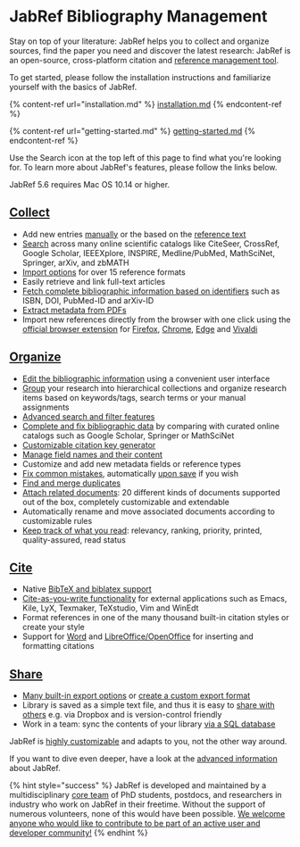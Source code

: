 # JabRef Bibliography Management

Stay on top of your literature: JabRef helps you to collect and organize sources, find the paper you need and discover the latest research: JabRef is an open-source, cross-platform citation and [reference management tool](https://en.wikipedia.org/wiki/Reference\_management\_software).

To get started, please follow the installation instructions and familiarize yourself with the basics of JabRef.

{% content-ref url="installation.md" %}
[installation.md](installation.md)
{% endcontent-ref %}

{% content-ref url="getting-started.md" %}
[getting-started.md](getting-started.md)
{% endcontent-ref %}

Use the Search icon at the top left of this page to find what you're looking for. To learn more about JabRef's features, please follow the links below.


JabRef 5.6 requires Mac OS 10.14 or higher.

## [Collect](collect/)

* Add new entries [manually](collect/add-entry-manually.md) or the based on the [reference text](collect/newentryfromplaintext.md)
* [Search](collect/import-using-online-bibliographic-database.md) across many online scientific catalogs like CiteSeer, CrossRef, Google Scholar, IEEEXplore, INSPIRE, Medline/PubMed, MathSciNet, Springer, arXiv, and zbMATH
* [Import options](collect/import/) for over 15 reference formats
* Easily retrieve and link full-text articles
* [Fetch complete bibliographic information based on identifiers](collect/add-entry-using-an-id.md) such as ISBN, DOI, PubMed-ID and arXiv-ID
* [Extract metadata from PDFs](collect/findunlinkedfiles.md)
* Import new references directly from the browser with one click using the [official browser extension](collect/jabref-browser-extension.md) for [Firefox](https://addons.mozilla.org/en-US/firefox/addon/jabref/?src=external-github), [Chrome](https://chrome.google.com/webstore/detail/jabref-browser-extension/bifehkofibaamoeaopjglfkddgkijdlh), [Edge](https://microsoftedge.microsoft.com/addons/detail/pgkajmkfgbehiomipedjhoddkejohfna) and [Vivaldi](https://chrome.google.com/webstore/detail/jabref-browser-extension/bifehkofibaamoeaopjglfkddgkijdlh)

## [Organize](finding-sorting-and-cleaning-entries/)

* [Edit the bibliographic information](finding-sorting-and-cleaning-entries/edit-entry.md) using a convenient user interface
* [Group](finding-sorting-and-cleaning-entries/groups.md) your research into hierarchical collections and organize research items based on keywords/tags, search terms or your manual assignments
* [Advanced search and filter features](finding-sorting-and-cleaning-entries/search.md)
* [Complete and fix bibliographic data](finding-sorting-and-cleaning-entries/getbibtexdatafromdoi.md) by comparing with curated online catalogs such as Google Scholar, Springer or MathSciNet
* [Customizable citation key generator](setup/citationkeypatterns.md)
* [Manage field names and their content](finding-sorting-and-cleaning-entries/managing-field-names-and-their-content.md)
* Customize and add new metadata fields or reference types
* [Fix common mistakes](finding-sorting-and-cleaning-entries/cleanupentries.md), automatically [upon save](finding-sorting-and-cleaning-entries/saveactions.md) if you wish
* [Find and merge duplicates](finding-sorting-and-cleaning-entries/findduplicates.md)
* [Attach related documents](finding-sorting-and-cleaning-entries/filelinks.md): 20 different kinds of documents supported out of the box, completely customizable and extendable
* Automatically rename and move associated documents according to customizable rules
* [Keep track of what you read](finding-sorting-and-cleaning-entries/specialfields.md): relevancy, ranking, priority, printed, quality-assured, read status

## [Cite](cite/)

* Native [BibTeX and biblatex support](cite/bibtex-and-biblatex.md)
* [Cite-as-you-write functionality](cite/pushtoapplications.md) for external applications such as Emacs, Kile, LyX, Texmaker, TeXstudio, Vim and WinEdt
* Format references in one of the many thousand built-in citation styles or create your style
* Support for [Word](cite/export-to-microsoft-word.md) and [LibreOffice/OpenOffice](cite/openofficeintegration.md) for inserting and formatting citations

## [Share](collaborative-work/)

* [Many built-in export options](collaborative-work/export/) or [create a custom export format](collaborative-work/export/customexports.md)
* Library is saved as a simple text file, and thus it is easy to [share with others](collaborative-work/sharedbibfile.md) e.g. via Dropbox and is version-control friendly
* Work in a team: sync the contents of your library [via a SQL database](collaborative-work/sqldatabase/)

JabRef is [highly customizable](setup/) and adapts to you, not the other way around.

If you want to dive even deeper, have a look at the [advanced information](advanced/) about JabRef.

{% hint style="success" %}
JabRef is developed and maintained by a multidisciplinary [core team](https://github.com/JabRef/jabref/blob/main/MAINTAINERS) of PhD students, postdocs, and researchers in industry who work on JabRef in their freetime. Without the support of numerous volunteers, none of this would have been possible. [We welcome anyone who would like to contribute to be part of an active user and developer community!](contributing/)
{% endhint %}

